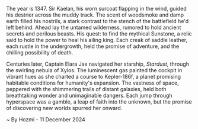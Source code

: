 
The year is 1347.  Sir Kaelan, his worn surcoat flapping in the wind, guided his destrier across the muddy track.  The scent of woodsmoke and damp earth filled his nostrils, a stark contrast to the stench of the battlefield he'd left behind. Ahead lay the untamed wilderness, rumored to hold ancient secrets and perilous beasts.  His quest: to find the mythical Sunstone, a relic said to hold the power to heal his ailing king.  Each creak of saddle leather, each rustle in the undergrowth, held the promise of adventure, and the chilling possibility of death.


Centuries later, Captain Elara Jax navigated her starship, *Stardust*, through the swirling nebula of Xylos.  The luminescent gas painted the cockpit in vibrant hues as she charted a course to Kepler-186f, a planet promising habitable conditions for humanity's expansion.  The vastness of space, peppered with the shimmering trails of distant galaxies, held both breathtaking wonder and unimaginable dangers.  Each jump through hyperspace was a gamble, a leap of faith into the unknown, but the promise of discovering new worlds spurred her onward.

~ By Hozmi - 11 December 2024
